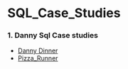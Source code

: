 # SQL_Case_Studies


### 1. Danny Sql Case studies

- [Danny Dinner](https://github.com/yaswanthteja/SQL_Dannys_Diner_CaseStudy1)
- [Pizza_Runner](https://github.com/yaswanthteja/SQL_Dannys_Pizza_Runner_CaseStudy2-)

